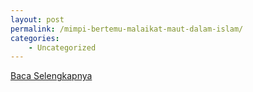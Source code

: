 ```yaml
---
layout: post
permalink: /mimpi-bertemu-malaikat-maut-dalam-islam/
categories:
    - Uncategorized
---
```


[Baca Selengkapnya](/07)